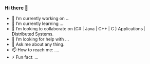 ### Hi there 👋

<!--
**OmarAbdullwahhab/OmarAbdullwahhab** is a ✨ _special_ ✨ repository because its `README.md` (this file) appears on your GitHub profile.

Here are some ideas to get you started:-->

- 🔭 I’m currently working on ...
- 🌱 I’m currently learning ...
- 👯 I’m looking to collaborate on (C# | Java | C++ | C ) Applications | Distributed Systems. 
- 🤔 I’m looking for help with ...
- 💬 Ask me about any thing.
- 📫 How to reach me: ....
- ⚡ Fun fact: ...

